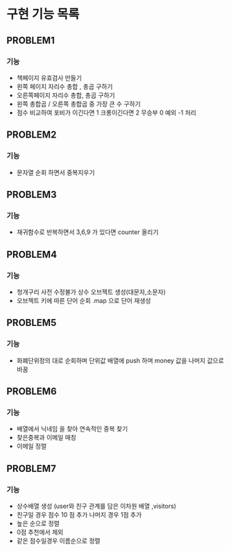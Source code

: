 # 구현 기능 목록

## PROBLEM1

### 기능

- 책페이지 유효검사 만들기
- 왼쪽 페이지 자리수 총합 , 총곱 구하기
- 오른쪽페이지 자리수 총합, 총곱 구하기
- 왼쪽 총합곱 / 오른쪽 총합곱 중 가장 큰 수 구하기
- 점수 비교하여 포비가 이긴다면 1 크롱이긴다면 2 무승부 0 예외 -1 처리

## PROBLEM2

### 기능

- 문자열 순회 하면서 중복지우기

## PROBLEM3

### 기능

- 재귀함수로 반복하면서 3,6,9 가 있다면 counter 올리기

## PROBLEM4

### 기능

- 청개구리 사전 수정불가 상수 오브젝트 생성(대문자,소문자)
- 오브젝트 키에 따른 단어 순회 .map 으로 단어 재생성

## PROBLEM5

### 기능

- 화폐단위정의 대로 순회하며 단위값 배열에 push 하며 money 값을 나머지 값으로 바꿈

## PROBLEM6

### 기능

- 배열에서 닉네임 을 찾아 연속적인 중복 찾기
- 찾은중복과 이메일 매칭
- 이메일 정렬

## PROBLEM7

### 기능

- 상수배열 생성 (user와 친구 관계를 담은 이차원 배열 ,visitors)
- 친구일 경우 점수 10 점 추가 나머지 경우 1점 추가
- 높은 순으로 정렬
- 0점 추천에서 제외
- 같은 점수일경우 이름순으로 정렬
